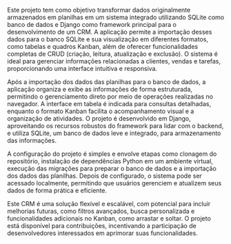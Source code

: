 Este projeto tem como objetivo transformar dados originalmente armazenados em planilhas em um sistema integrado utilizando SQLite como banco de dados e Django como framework principal para o desenvolvimento de um CRM. A aplicação permite a importação desses dados para o banco SQLite e sua visualização em diferentes formatos, como tabelas e quadros Kanban, além de oferecer funcionalidades completas de CRUD (criação, leitura, atualização e exclusão). O sistema é ideal para gerenciar informações relacionadas a clientes, vendas e tarefas, proporcionando uma interface intuitiva e responsiva.

Após a importação dos dados das planilhas para o banco de dados, a aplicação organiza e exibe as informações de forma estruturada, permitindo o gerenciamento direto por meio de operações realizadas no navegador. A interface em tabela é indicada para consultas detalhadas, enquanto o formato Kanban facilita o acompanhamento visual e a organização de atividades. O projeto é desenvolvido em Django, aproveitando os recursos robustos do framework para lidar com o backend, e utiliza SQLite, um banco de dados leve e integrado, para armazenamento das informações.

A configuração do projeto é simples e envolve etapas como clonagem do repositório, instalação de dependências Python em um ambiente virtual, execução das migrações para preparar o banco de dados e a importação dos dados das planilhas. Depois de configurado, o sistema pode ser acessado localmente, permitindo que usuários gerenciem e atualizem seus dados de forma prática e eficiente.

Este CRM é uma solução flexível e escalável, com potencial para incluir melhorias futuras, como filtros avançados, busca personalizada e funcionalidades adicionais no Kanban, como arrastar e soltar. O projeto está disponível para contribuições, incentivando a participação de desenvolvedores interessados em aprimorar suas funcionalidades.

